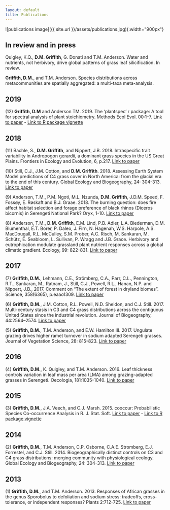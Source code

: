 ```yaml
---
layout: default
title: Publications
---
```


![publications image]({{ site.url }}/assets/publications.jpg){:width="900px"}

## In review and in press

Quigley, K.Q., **D.M. Griffith**, G. Donati and T.M. Anderson. Water and nutrients, not herbivory, drive global patterns of grass leaf silicification. In review.

**Griffith, D.M.**, and T.M. Anderson. Species distributions across metacommunities are spatially aggregated: a multi-taxa meta-analysis.

## 2019

(12) **Griffith, D.M** and Anderson TM. 2019. The ‘plantspec’ r package: A tool for spectral analysis of plant stoichiometry. Methods Ecol Evol. 00:1–7. [Link to paper](https://besjournals.onlinelibrary.wiley.com/doi/10.1111/2041-210X.13143) - [Link to R package vignette](https://griffithdan.github.io/pages/code_and_data/plantspec.html)

## 2018

(11) Bachle, S., **D.M. Griffith**, and Nippert, J.B. 2018. Intraspecific trait variability in Andropogon gerardii, a dominant grass species in the US Great Plains. Frontiers in Ecology and Evolution, 6, p.217. [Link to paper](https://www.frontiersin.org/articles/10.3389/fevo.2018.00217/full) 

(10) Still, C.J., J.M. Cotton, and **D.M. Griffith**. 2018. Assessing Earth System Model predictions of C4 grass cover in North America: from the glacial era to the end of this century. Global Ecology and Biogeography, 24: 304-313. [Link to paper](https://onlinelibrary.wiley.com/doi/full/10.1111/geb.12830) 

(9) Anderson, T.M., P.M. Ngoti, M.L. Nzunda, **D.M. Griffith**, J.D.M. Speed, F. Fossøy, E. Røskaft and B.J. Graae. 2018. The burning question: does fire affect habitat selection and forage preference of black rhinos (Diceros bicornis) in Serengeti National Park? Oryx, 1-10. [Link to paper](https://doi.org/10.1017/S00306053180003887) 

(8) Anderson, T.M., **D.M. Griffith**, E.M. Lind, P.B. Adler, L.A. Biederman, D.M. Blumenthal, E.T. Borer, P. Daleo, J. Firn, N. Hagenah, W.S. Harpole, A.S. MacDougall, R.L. McCulley, S.M. Prober, A.C. Risch, M. Sankaran, M. Schütz, E. Seabloom, L. Sullivan, P. Wragg and J.B. Grace. Herbivory and eutrophication modulate grassland plant nutrient responses across a global climatic gradient. Ecology, 99: 822-831. [Link to paper](https://esajournals.onlinelibrary.wiley.com/doi/epdf/10.1002/ecy.2175) 

## 2017

(7) **Griffith, D.M.**, Lehmann, C.E., Strömberg, C.A., Parr, C.L., Pennington, R.T., Sankaran, M., Ratnam, J., Still, C.J., Powell, R.L., Hanan, N.P. and Nippert, J.B., 2017. Comment on “The extent of forest in dryland biomes”. Science, 358(6365), p.eaao1309. [Link to paper](http://science.sciencemag.org/content/358/6365/eaao1309/tab-pdf) 

(6) **Griffith, D.M.**, J.M. Cotton, R.L. Powell, N.D. Sheldon, and C.J. Still. 2017. Multi-century stasis in C3 and C4 grass distributions across the contiguous United States since the industrial revolution. Journal of Biogeography, 44:2564–2574. [Link to paper](https://onlinelibrary.wiley.com/doi/abs/10.1111/jbi.13061) 

(5) **Griffith, D.M.**, T.M. Anderson, and E.W. Hamilton III. 2017. Ungulate grazing drives higher ramet turnover in sodium adapted Serengeti grasses. Journal of Vegetation Science, 28: 815-823. [Link to paper](https://onlinelibrary.wiley.com/doi/abs/10.1111/jvs.12526) 

## 2016

(4) **Griffith, D.M.**, K. Quigley, and T.M. Anderson. 2016. Leaf thickness controls variation in leaf mass per area (LMA) among grazing-adapted grasses in Serengeti. Oecologia, 181:1035-1040. [Link to paper](https://link.springer.com/article/10.1007%2Fs00442-016-3632-3) 

## 2015

(3) **Griffith, D.M.**, J.A. Veech, and C.J. Marsh. 2015. cooccur: Probabilistic Species Co-occurrence Analysis in R. J. Stat. Soft. [Link to paper](https://www.jstatsoft.org/article/view/v069c02) - [Link to R package vignette](https://griffithdan.github.io/pages/code_and_data/cooccur.html)

## 2014

(2) **Griffith, D.M.**, T.M. Anderson, C.P. Osborne, C.A.E. Stromberg, E.J. Forrestel, and C.J. Still. 2014. Biogeographically distinct controls on C3 and C4 grass distributions: merging community with physiological ecology. Global Ecology and Biogeography, 24: 304-313. [Link to paper](https://onlinelibrary.wiley.com/doi/full/10.1111/geb.12265) 

## 2013

(1) **Griffith, D.M.**, and T.M. Anderson. 2013. Responses of African grasses in the genus Sporobolus to defoliation and sodium stress: tradeoffs, cross-tolerance, or independent responses? Plants 2:712-725. [Link to paper](https://www.ncbi.nlm.nih.gov/pubmed/27137400) 
